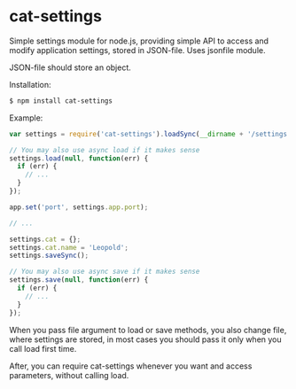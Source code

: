 # cat-settings

Simple settings module for node.js, providing simple API to access and modify application settings, stored in JSON-file.
Uses jsonfile module.

JSON-file should store an object.

Installation:

```bash
$ npm install cat-settings
```

Example:

```javascript
var settings = require('cat-settings').loadSync(__dirname + '/settings.json');

// You may also use async load if it makes sense
settings.load(null, function(err) {
  if (err) {
    // ...
  }
});

app.set('port', settings.app.port);

// ...

settings.cat = {};
settings.cat.name = 'Leopold';
settings.saveSync();

// You may also use async save if it makes sense
settings.save(null, function(err) {
  if (err) {
    // ...
  }
});
```

When you pass file argument to load or save methods, you also change file, where settings are stored, in most cases
you should pass it only when you call load first time.

After, you can require cat-settings whenever you want and access parameters, without calling load.